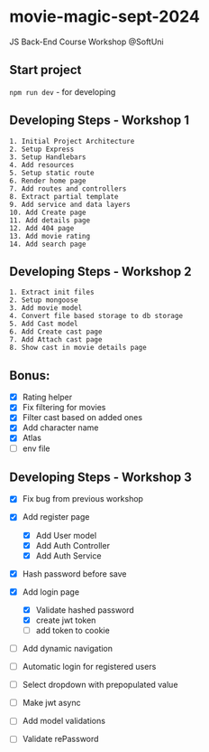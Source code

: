 # movie-magic-sept-2024
JS Back-End Course Workshop @SoftUni

## Start project
`npm run dev` - for developing

## Developing Steps - Workshop 1
    1. Initial Project Architecture
    2. Setup Express
    3. Setup Handlebars
    4. Add resources
    5. Setup static route
    6. Render home page
    7. Add routes and controllers
    8. Extract partial template
    9. Add service and data layers
    10. Add Create page
    11. Add details page
    12. Add 404 page
    13. Add movie rating
    14. Add search page

## Developing Steps - Workshop 2
    1. Extract init files
    2. Setup mongoose
    3. Add movie model
    4. Convert file based storage to db storage
    5. Add Cast model
    6. Add Create cast page
    7. Add Attach cast page
    8. Show cast in movie details page

## Bonus:
- [x] Rating helper
- [x] Fix filtering for movies
- [x] Filter cast based on added ones
- [X] Add character name
- [X] Atlas
- [ ] env file

## Developing Steps - Workshop 3
- [X] Fix bug from previous workshop
- [x] Add register page
    - [X] Add User model
    - [X] Add Auth Controller
    - [X] Add Auth Service
- [X] Hash password before save
- [X] Add login page
    - [x] Validate hashed password
    - [x] create jwt token
    - [ ] add token to cookie
- [ ] Add dynamic navigation
 
- [ ] Automatic login for registered users
- [ ] Select dropdown with prepopulated value
- [ ] Make jwt async

- [ ] Add model validations
- [ ] Validate rePassword